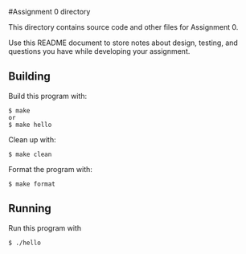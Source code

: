 #Assignment 0 directory

This directory contains source code and other files for Assignment 0.

Use this README document to store notes about design, testing, and
questions you have while developing your assignment.

## Building

Build this program with:
```
$ make
or
$ make hello
```
Clean up with:
```
$ make clean
```
Format the program with:
```
$ make format
```

## Running

Run this program with
```
$ ./hello
```
